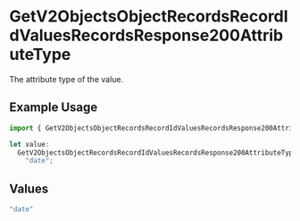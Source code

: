 # GetV2ObjectsObjectRecordsRecordIdValuesRecordsResponse200AttributeType

The attribute type of the value.

## Example Usage

```typescript
import { GetV2ObjectsObjectRecordsRecordIdValuesRecordsResponse200AttributeType } from "attio-js/models/operations";

let value:
  GetV2ObjectsObjectRecordsRecordIdValuesRecordsResponse200AttributeType =
    "date";
```

## Values

```typescript
"date"
```